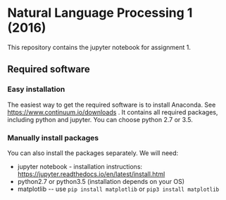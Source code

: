 # Natural Language Processing 1 (2016)

This repository contains the jupyter notebook for assignment 1.

## Required software


### Easy installation

The easiest way to get the required software is to install Anaconda. See https://www.continuum.io/downloads . 
It contains all required packages, including python and jupyter. You can choose python 2.7 or 3.5.

### Manually install packages

You can also install the packages separately. We will need:

- jupyter notebook - installation instructions: https://jupyter.readthedocs.io/en/latest/install.html
- python2.7 or python3.5 (installation depends on your OS)
- matplotlib -- use `pip install matplotlib` or `pip3 install matplotlib`


